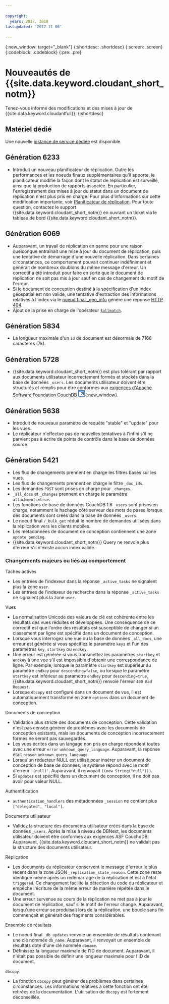 ```yaml
---

copyright:
  years: 2017, 2018
lastupdated: "2017-11-06"

---
```


{:new_window: target="_blank"}
{:shortdesc: .shortdesc}
{:screen: .screen}
{:codeblock: .codeblock}
{:pre: .pre}

<!-- Acrolinx: 2017-05-04 -->

# Nouveautés de {{site.data.keyword.cloudant_short_notm}}

Tenez-vous informé des modifications et des mises à jour de  {{site.data.keyword.cloudantfull}}. {:shortdesc}

## Matériel dédié

Une nouvelle [instance de service dédiée](bluemix.html#dedicated-plan) est disponible.

## Génération 6233

- Introduit un nouveau planificateur de réplication.
  Outre les performances et les noeuds finaux supplémentaires qu'il apporte, le
planificateur modifie la façon dont le statut de réplication est surveillé, ainsi que la
production de rapports associée.
  En particulier, l'enregistrement des mises à jour du statut dans un document de
réplication n'est plus pris en charge.
  Pour plus d'informations sur cette modification importante, voir
[Planificateur de réplication](../api/advanced_replication.html#the_replication_scheduler).
  Pour toute question, contactez le support {{site.data.keyword.cloudant_short_notm}} en ouvrant un ticket via le tableau de bord {{site.data.keyword.cloudant_short_notm}}. 

## Génération 6069

- Auparavant, un travail de réplication en panne pour une raison quelconque
entraînait une mise à jour du document de réplication, puis une tentative de
démarrage d'une nouvelle réplication.
  Dans certaines circonstances, ce comportement pouvait continuer indéfiniment et
générait de nombreux doublons du même message d'erreur.
  Un correctif a été introduit pour faire en sorte que le document de réplication ne soit pas
mis à jour sauf en cas de changement du motif de l'erreur.
- Si le document de conception destiné à la spécification d'un index géospatial
est non valide, une tentative d'extraction des informations relatives à l'index via le
[noeud
final _geo_info](../api/cloudant-geo.html#obtaining-information-about-a-cloudant-geo-index) génère une réponse [HTTP 404](http.html#404).
- Ajout de la prise en charge de l'opérateur [`$allmatch`](../api/cloudant_query.html#the-allmatch-operator).

## Génération 5834

- La longueur maximale d'un `id` de document est désormais de 7168 caractères (7k).

## Génération 5728

- {{site.data.keyword.cloudant_short_notm}} est plus tolérant par rapport aux documents utilisateur incorrectement
formés et stockés dans la base de données `_users`. Les documents utilisateur doivent être structurés et remplis pour être conformes aux
[exigences d'Apache Software Foundation CouchDB ![Icône de lien externe](../images/launch-glyph.svg "Icône de lien externe")](http://docs.couchdb.org/en/2.0.0/intro/security.html#users-documents){:new_window}.

## Génération 5638

-   Introduit de nouveaux paramètre de requête "stable" et "update" pour les vues.
-   Le réplicateur n'effectue pas de nouvelles tentatives à l'infini s'il ne parvient pas à écrire de points de contrôle dans le base de données source.

## Génération 5421

-	Les flux de changements prennent en charge les filtres basés sur les vues.
-	Les flux de changements prennent en charge le filtre `_doc_ids`.
-	Les demandes `POST` sont prises en charge pour `_changes`.
-	`_all_docs` et `_changes` prennent en charge le paramètre `attachments=true`.
-	Les fonctions de base de données CouchDB 1.6 `_users` sont prises en charge, notamment le hachage côté serveur des mots de passe lorsque des documents sont créés dans la base de données `_users`.
-	Le noeud final `/_bulk_get` réduit le nombre de demandes utilisées dans la réplication vers les clients mobiles.
-	Les métadonnées de document de conception contiennent une zone `update pending`.
-	{{site.data.keyword.cloudant_short_notm}} Query ne renvoie plus d'erreur s'il n'existe aucun index valide. 

### Changements majeurs ou liés au comportement

Tâches actives

-   Les entrées de l'indexeur dans la réponse `_active_tasks` ne signalent plus la zone `user`.
-   Les entrées de l'indexeur de recherche dans la réponse `_active_tasks` ne signalent plus la zone `user`.

Vues

-   La normalisation Unicode des valeurs de clé est cohérente entre les résultats des vues réduites et développées. Une conséquence de ce correctif est que l'ordre des résultats est susceptible de changer si un classement par ligne est spécifié dans un document de conception.
-   Lorsque vous interrogez une vue ou la base de données `_all_docs`, une erreur est générée si vous spécifiez le paramètre `keys` et l'un des paramètres `key`, `startkey` ou `endkey`.
-   Une erreur est générée si vous transmettez les paramètres `startkey` et `endkey` à une vue s'il est impossible d'obtenir une correspondance de ligne. 
Par exemple, lorsque le paramètre `startkey` est supérieur au paramètre `endkey` pour `descending=false`, ou lorsque le paramètre `startkey` est inférieur au paramètre `endkey` pour `descending=true`, {{site.data.keyword.cloudant_short_notm}} renvoie l'erreur `400 Bad Request`.
-   Lorsque `dbcopy` est configuré dans un document de vue, il est automatiquement transformé en zone `options` dans un document de conception. 

Documents de conception

-   Validation plus stricte des documents de conception. Cette validation n'est pas censée générer de problèmes avec les documents de conception existants, mais les documents de conception incorrectement formés ne seront pas sauvegardés.
-   Les vues écrites dans un langage non pris en charge répondent toutes avec une erreur `error` `unknown_query_language`. Auparavant, la réponse était `reason` `unknown_query_language`.
-   Lorsqu'un réducteur NULL est utilisé pour insérer un document de conception de base de données, le système répond avec le motif d'erreur `'(null)'`. Auparavant, il renvoyait `((new String("null")))`.
-   Si `updates` est spécifié dans un document de conception, il ne doit pas avoir pour valeur NULL.

Authentification

-   `authentication_handlers` des métadonnées `_session` ne contient plus `["delegated", "local"]`.

Documents utilisateur

-   Validez la structure des documents utilisateur créés dans la base de données `_users`. Après la mise à niveau de DBNext, les documents utilisateur doivent être conformes aux exigences ASF CouchdDB. Auparavant, {{site.data.keyword.cloudant_short_notm}} ne validait pas la structure des documents utilisateur.  

Réplication 

-   Les documents du réplicateur conservent le message d'erreur le plus récent dans la zone JSON `_replication_state_reason`. Cette zone reste identique même après un redémarrage de la réplication et est à l'état `triggered`. Ce changement facilite la détection du code du réplicateur et empêche l'écriture de la même erreur de manière répétée dans le document.
-   Une erreur survenue au cours de la réplication ne met pas à jour le document de réplication, sauf si le motif de l'erreur change. Auparavant, lorsqu'une erreur se produisait lors de la réplication, une boucle sans fin commençait et générait des fragments considérables.  

Ensemble de résultats

-   Le noeud final `_db_updates` renvoie un ensemble de résultats contenant une clé nommée `db_name`. Auparavant, il renvoyait un ensemble de résultats doté d'une clé nommée `dbname`.
-   Définissez la longueur maximale de l'ID de document. Auparavant, il n'était pas possible de définir une longueur maximale pour l'ID de document.

`dbcopy`

- La fonction `dbcopy` peut générer des problèmes dans certaines circonstances.
  Les informations relatives à cette fonction ont été retirées de la documentation.
  L'utilisation de `dbcopy` est fortement déconseillée.
